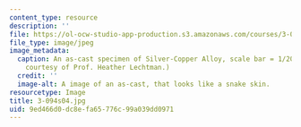 ```yaml
---
content_type: resource
description: ''
file: https://ol-ocw-studio-app-production.s3.amazonaws.com/courses/3-094-materials-in-human-experience-spring-2004/9ed466d0dc8efa65776c99a039dd0971_3-094s04.jpg
file_type: image/jpeg
image_metadata:
  caption: An as-cast specimen of Silver-Copper Alloy, scale bar = 1/200 cm. (Image
    courtesy of Prof. Heather Lechtman.)
  credit: ''
  image-alt: A image of an as-cast, that looks like a snake skin.
resourcetype: Image
title: 3-094s04.jpg
uid: 9ed466d0-dc8e-fa65-776c-99a039dd0971
---
```

